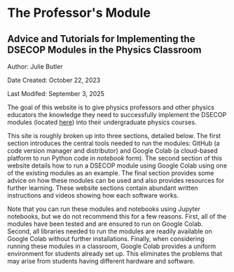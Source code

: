 # The Professor's Module

## Advice and Tutorials for Implementing the DSECOP Modules in the Physics Classroom

Author: Julie Butler

Date Created: October 22, 2023

Last Modifed: September 3, 2025

The goal of this website is to give physics professors and other physics educators the knowledge they need to successfully implement the DSECOP modules (located [here](https://github.com/GDS-Education-Community-of-Practice/DSECOP/tree/main)) into their undergraduate physics courses. 

This site is roughly broken up into three sections, detailed below. The first section introduces the central tools needed to run the modules: GitHub (a code version manager and distributor) and Google Colab (a cloud-based platform to run Python code in _notebook_  form). The second section of this website details how to run a DSECOP module using Google Colab using one of the existing modules as an example. The final section provides some advice on how these modules can be used and also provides resources for further learning. These website sections contain abundant written instructions and videos showing how each software works.

Note that you can run these modules and notebooks using Jupyter notebooks, but we do not recommend this for a few reasons. First, all of the modules have been tested and are ensured to run on Google Colab. Second, all libraries needed to run the modules are readily available on Google Colab without further installations. Finally, when considering running these modules in a classroom, Google Colab provides a uniform environment for students already set up. This eliminates the problems that may arise from students having different hardware and software.



```{tableofcontents}
```
